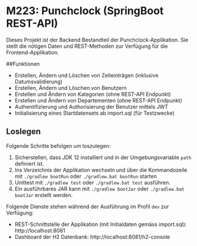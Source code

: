 # M223: Punchclock (SpringBoot REST-API)
Dieses Projekt ist der Backend Bestandteil der Punchclock-Applikation. 
Sie stellt die nötigen Daten und REST-Methoden zur Verfügung für die Frontend-Applikation.

##Funktionen
* Erstellen, Ändern und Löschen von Zeiteinträgen (inklusive Datumsvalidierung)
* Erstellen, Ändern und Löschen von Benutzern
* Erstellen und Ändern von Kategorien (ohne REST-API Endpunkt)
* Erstellen und Ändern von Departementen (ohne REST-API Endpunkt)
* Authentifizierung und Authorisierung der Benutzer mittels JWT
* Initialisierung eines Startdatensets ab import.sql (für Testzwecke)

## Loslegen
Folgende Schritte befolgen um loszulegen:
1. Sicherstellen, dass JDK 12 installiert und in der Umgebungsvariable `path` definiert ist.
2. Ins Verzeichnis der Applikation wechseln und über die Kommandozeile mit `./gradlew bootRun` oder `./gradlew.bat bootRun` starten
3. Unittest mit `./gradlew test` oder `./gradlew.bat test` ausführen.
4. Ein ausführbares JAR kann mit `./gradlew bootJar` oder `./gradlew.bat bootJar` erstellt werden.

Folgende Dienste stehen während der Ausführung im Profil `dev` zur Verfügung:
- REST-Schnittstelle der Applikation (mit Initialdaten gemäss import.sql): http://localhost:8081
- Dashboard der H2 Datenbank: http://localhost:8081/h2-console
